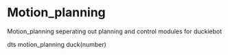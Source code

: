 # Motion_planning
Motion_planning seperating out planning and control modules for duckiebot


dts motion_planning duck(number) 
